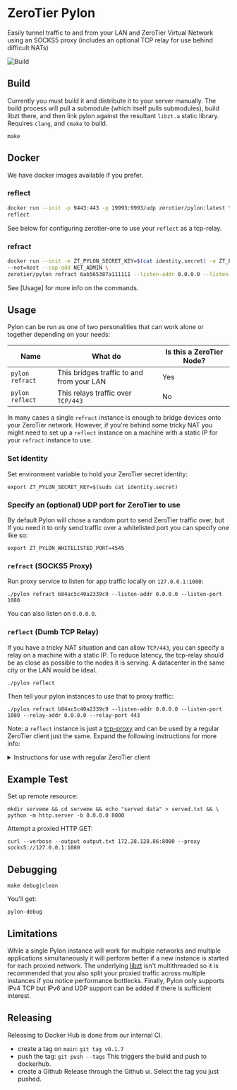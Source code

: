 # ZeroTier Pylon

Easily tunnel traffic to and from your LAN and ZeroTier Virtual Network using an SOCKS5 proxy (includes an optional TCP relay for use behind difficult NATs)

![Build](https://github.com/zerotier/pylon/actions/workflows/build.yml/badge.svg?branch=main)

## Build

Currently you must build it and distribute it to your server manually. The build process will pull a submodule (which itself pulls submodules), build libzt there, and then link pylon against the resultant `libzt.a` static library. Requires `clang`, and `cmake` to build.

```
make
```

## Docker
We have docker images available if you prefer. 


### reflect
``` sh
docker run --init -p 9443:443 -p 19993:9993/udp zerotier/pylon:latest \
reflect
```

See below for configuring zerotier-one to use your `reflect` as a tcp-relay.

### refract

``` sh
docker run --init -e ZT_PYLON_SECRET_KEY=$(cat identity.secret) -e ZT_PYLON_WHITELISTED_PORT=4545 \
--net=host --cap-add NET_ADMIN \
zerotier/pylon refract 6ab565387a111111 --listen-addr 0.0.0.0 --listen-port 1080
```

See [Usage] for more info on the commands.

## Usage

Pylon can be run as one of two personalities that can work alone or together depending on your needs:

| Name  | What do | Is this a ZeroTier Node? |
| ------------- | ------------- | - |
| `pylon refract`  | This bridges traffic to and from your LAN | Yes |
| `pylon reflect` | This relays traffic over `TCP/443`  | No |

In many cases a single `refract` instance is enough to bridge devices onto your ZeroTier network. However, if you're behind some tricky NAT you might need to set up a `reflect` instance on a machine with a static IP for your `refract` instance to use.

### Set identity

Set environment variable to hold your ZeroTier secret identity:

```
export ZT_PYLON_SECRET_KEY=$(sudo cat identity.secret)
```

### Specify an (optional) UDP port for ZeroTier to use

By default Pylon will chose a random port to send ZeroTier traffic over, but If you need it to only send traffic over a whitelisted port you can specify one like so:
```
export ZT_PYLON_WHITELISTED_PORT=4545
```

### `refract` (SOCKS5 Proxy)

Run proxy service to listen for app traffic locally on `127.0.0.1:1080`:

```
./pylon refract b84ac5c40a2339c9 --listen-addr 0.0.0.0 --listen-port 1080
```

You can also listen on `0.0.0.0`.

### `reflect` (Dumb TCP Relay)

If you have a tricky NAT situation and can allow `TCP/443`, you can specify a relay on a machine with a static IP. To reduce latency, the tcp-relay should be as close as possible to the nodes it is serving. A datacenter in the same city or the LAN would be ideal.

```
./pylon reflect
```

Then tell your pylon instances to use that to proxy traffic:

```
./pylon refract b84ac5c40a2339c9 --listen-addr 0.0.0.0 --listen-port 1080 --relay-addr 0.0.0.0 --relay-port 443
```

Note: a `reflect` instance is just a [tcp-proxy](https://github.com/zerotier/ZeroTierOne/tree/dev/tcp-proxy) and can be used by a regular ZeroTier client just the same. Expand the following instructions for more info:

<details>
  <summary>Instructions for use with regular ZeroTier client</summary>

### Point your node at it

The default tcp relay is at `204.80.128.1/443` -an anycast address.

#### Option 1 - local.conf configuration
See [Service docs](https://github.com/zerotier/ZeroTierOne/blob/e0acccc3c918b59678033e585b31eb000c68fdf2/service/README.md) for more info on local.conf
`{ "settings": { "tcpFallbackRelay": "1.2.3.4/443", "forceTcpRelay": true  } }`

In this example, `forceTcpRelay` is enabled. This is helpful for testing or if you know you'll need tcp relay. It takes a few minutes for zerotier-one to realize it needs to relay otherwise.

#### Option 2 - redirect 204.80.128.1 to your own IP

If you are the admin of the network that is blocking ZeroTier UDP, you can transparently redirect 204.80.128.1 to one of your IP addresses. Users won't need to edit their local client configuration.

Configuring this in your Enterprise Firewall is left as an exercise to the reader.

Here is an iptables example for illustrative purposes:

``` shell
-A PREROUTING -p tcp -d 204.80.128.1 --dport 443 -j DNAT --to-destination 1.2.3.4
-A POSTROUTING -p tcp -d 1.2.3.4 --dport 443 -j SNAT --to-source 204.80.128.1
```

</details>

## Example Test

Set up remote resource:

```
mkdir serveme && cd serveme && echo "served data" > served.txt && \
python -m http.server -b 0.0.0.0 8000
```

Attempt a proxied HTTP GET:

```
curl --verbose --output output.txt 172.28.128.86:8000 --proxy socks5://127.0.0.1:1080
```

## Debugging

```
make debug|clean
```

You'll get:

```
pylon-debug
```

## Limitations

While a single Pylon instance will work for multiple networks and multiple applications simultaneously it will perform better if a new instance is started for each proxied network. The underlying [libzt]() isn't multithreaded so it is recommended that you also split your proxied traffic across multiple instances if you notice performance bottlecks. Finally, Pylon only supports IPv4 TCP but IPv6 and UDP support can be added if there is sufficient interest.

## Releasing

Releasing to Docker Hub is done from our internal CI. 
- create a tag on `main`: `git tag v0.1.7`
- push the tag: `git push --tags` This triggers the build and push to dockerhub. 
- create a Github Release through the Github ui. Select the tag you just pushed. 
